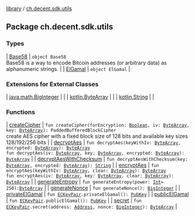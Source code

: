 [library](../index.md) / [ch.decent.sdk.utils](./index.md)

## Package ch.decent.sdk.utils

### Types

| [Base58](-base58/index.md) | `object Base58`<br>Base58 is a way to encode Bitcoin addresses (or arbitrary data) as alphanumeric strings. |
| [ElGamal](-el-gamal/index.md) | `object ElGamal` |

### Extensions for External Classes

| [java.math.BigInteger](java.math.-big-integer/index.md) |  |
| [kotlin.ByteArray](kotlin.-byte-array/index.md) |  |
| [kotlin.String](kotlin.-string/index.md) |  |

### Functions

| [createCipher](create-cipher.md) | `fun createCipher(forEncryption: `[`Boolean`](https://kotlinlang.org/api/latest/jvm/stdlib/kotlin/-boolean/index.html)`, iv: `[`ByteArray`](https://kotlinlang.org/api/latest/jvm/stdlib/kotlin/-byte-array/index.html)`, key: `[`ByteArray`](https://kotlinlang.org/api/latest/jvm/stdlib/kotlin/-byte-array/index.html)`): PaddedBufferedBlockCipher`<br>create AES cipher with a fixed block size of 128 bits and available key sizes 128/192/256 bits |
| [decryptAes](decrypt-aes.md) | `fun decryptAes(keyWithIv: `[`ByteArray`](https://kotlinlang.org/api/latest/jvm/stdlib/kotlin/-byte-array/index.html)`, encrypted: `[`ByteArray`](https://kotlinlang.org/api/latest/jvm/stdlib/kotlin/-byte-array/index.html)`): `[`ByteArray`](https://kotlinlang.org/api/latest/jvm/stdlib/kotlin/-byte-array/index.html)<br>`fun decryptAes(iv: `[`ByteArray`](https://kotlinlang.org/api/latest/jvm/stdlib/kotlin/-byte-array/index.html)`, key: `[`ByteArray`](https://kotlinlang.org/api/latest/jvm/stdlib/kotlin/-byte-array/index.html)`, encrypted: `[`ByteArray`](https://kotlinlang.org/api/latest/jvm/stdlib/kotlin/-byte-array/index.html)`): `[`ByteArray`](https://kotlinlang.org/api/latest/jvm/stdlib/kotlin/-byte-array/index.html) |
| [decryptAesWithChecksum](decrypt-aes-with-checksum.md) | `fun decryptAesWithChecksum(key: `[`ByteArray`](https://kotlinlang.org/api/latest/jvm/stdlib/kotlin/-byte-array/index.html)`, encrypted: `[`ByteArray`](https://kotlinlang.org/api/latest/jvm/stdlib/kotlin/-byte-array/index.html)`): `[`String`](https://kotlinlang.org/api/latest/jvm/stdlib/kotlin/-string/index.html) |
| [encryptAes](encrypt-aes.md) | `fun encryptAes(keyWithIv: `[`ByteArray`](https://kotlinlang.org/api/latest/jvm/stdlib/kotlin/-byte-array/index.html)`, clear: `[`ByteArray`](https://kotlinlang.org/api/latest/jvm/stdlib/kotlin/-byte-array/index.html)`): `[`ByteArray`](https://kotlinlang.org/api/latest/jvm/stdlib/kotlin/-byte-array/index.html)<br>`fun encryptAes(iv: `[`ByteArray`](https://kotlinlang.org/api/latest/jvm/stdlib/kotlin/-byte-array/index.html)`, key: `[`ByteArray`](https://kotlinlang.org/api/latest/jvm/stdlib/kotlin/-byte-array/index.html)`, clear: `[`ByteArray`](https://kotlinlang.org/api/latest/jvm/stdlib/kotlin/-byte-array/index.html)`): `[`ByteArray`](https://kotlinlang.org/api/latest/jvm/stdlib/kotlin/-byte-array/index.html) |
| [generateEntropy](generate-entropy.md) | `fun generateEntropy(power: `[`Int`](https://kotlinlang.org/api/latest/jvm/stdlib/kotlin/-int/index.html)` = 250): `[`ByteArray`](https://kotlinlang.org/api/latest/jvm/stdlib/kotlin/-byte-array/index.html) |
| [generateNonce](generate-nonce.md) | `fun generateNonce(): `[`BigInteger`](http://docs.oracle.com/javase/6/docs/api/java/math/BigInteger.html) |
| [privateElGamal](private-el-gamal.md) | `fun `[`ECKeyPair`](../ch.decent.sdk.crypto/-e-c-key-pair/index.md)`.privateElGamal(): `[`PubKey`](../ch.decent.sdk.model/-pub-key/index.md) |
| [publicElGamal](public-el-gamal.md) | `fun `[`ECKeyPair`](../ch.decent.sdk.crypto/-e-c-key-pair/index.md)`.publicElGamal(): `[`PubKey`](../ch.decent.sdk.model/-pub-key/index.md) |
| [secret](secret.md) | `fun `[`ECKeyPair`](../ch.decent.sdk.crypto/-e-c-key-pair/index.md)`.secret(address: `[`Address`](../ch.decent.sdk.crypto/-address/index.md)`, nonce: `[`BigInteger`](http://docs.oracle.com/javase/6/docs/api/java/math/BigInteger.html)`): `[`ByteArray`](https://kotlinlang.org/api/latest/jvm/stdlib/kotlin/-byte-array/index.html) |

